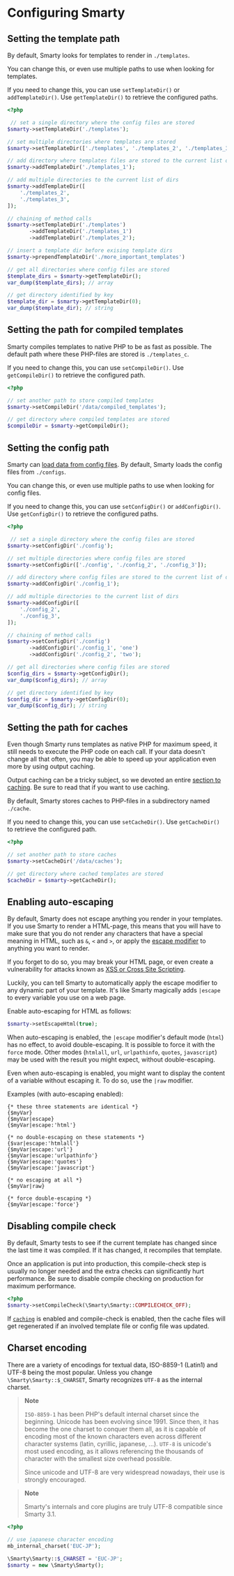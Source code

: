 # Configuring Smarty

## Setting the template path
By default, Smarty looks for templates to render in `./templates`.

You can change this, or even use multiple paths to use when looking for templates.

If you need to change this, you can use `setTemplateDir()` or `addTemplateDir()`.
Use `getTemplateDir()` to retrieve the configured paths.

```php
<?php

 // set a single directory where the config files are stored
$smarty->setTemplateDir('./templates');

// set multiple directories where templates are stored
$smarty->setTemplateDir(['./templates', './templates_2', './templates_3']);

// add directory where templates files are stored to the current list of dirs
$smarty->addTemplateDir('./templates_1');

// add multiple directories to the current list of dirs
$smarty->addTemplateDir([
    './templates_2',
    './templates_3',
]);

// chaining of method calls
$smarty->setTemplateDir('./templates')
       ->addTemplateDir('./templates_1')
       ->addTemplateDir('./templates_2');

// insert a template dir before exising template dirs
$smarty->prependTemplateDir('./more_important_templates')

// get all directories where config files are stored
$template_dirs = $smarty->getTemplateDir();
var_dump($template_dirs); // array

// get directory identified by key
$template_dir = $smarty->getTemplateDir(0);
var_dump($template_dir); // string
```

## Setting the path for compiled templates
Smarty compiles templates to native PHP to be as fast as possible.
The default path where these PHP-files are stored is `./templates_c`.

If you need to change this, you can use `setCompileDir()`.
Use `getCompileDir()` to retrieve the configured path.

```php
<?php

// set another path to store compiled templates
$smarty->setCompileDir('/data/compiled_templates');

// get directory where compiled templates are stored
$compileDir = $smarty->getCompileDir();
```


## Setting the config path
Smarty can [load data from config files](./variables/config-files.md).
By default, Smarty loads the config files from `./configs`.

You can change this, or even use multiple paths to use when looking for config files.

If you need to change this, you can use `setConfigDir()` or `addConfigDir()`.
Use `getConfigDir()` to retrieve the configured paths.

```php
<?php

 // set a single directory where the config files are stored
$smarty->setConfigDir('./config');

// set multiple directories where config files are stored
$smarty->setConfigDir(['./config', './config_2', './config_3']);

// add directory where config files are stored to the current list of dirs
$smarty->addConfigDir('./config_1');

// add multiple directories to the current list of dirs
$smarty->addConfigDir([
    './config_2',
    './config_3',
]);

// chaining of method calls
$smarty->setConfigDir('./config')
       ->addConfigDir('./config_1', 'one')
       ->addConfigDir('./config_2', 'two');

// get all directories where config files are stored
$config_dirs = $smarty->getConfigDir();
var_dump($config_dirs); // array

// get directory identified by key
$config_dir = $smarty->getConfigDir(0);
var_dump($config_dir); // string
```

## Setting the path for caches
Even though Smarty runs templates as native PHP for maximum speed, it still needs to 
execute the PHP code on each call. If your data doesn't change all that often, you
may be able to speed up your application even more by using output caching.

Output caching can be a tricky subject, so we devoted an entire [section to caching](./caching/basics.md).
Be sure to read that if you want to use caching.

By default, Smarty stores caches to PHP-files in a subdirectory named `./cache`.

If you need to change this, you can use `setCacheDir()`.
Use `getCacheDir()` to retrieve the configured path.

```php
<?php

// set another path to store caches
$smarty->setCacheDir('/data/caches');

// get directory where cached templates are stored
$cacheDir = $smarty->getCacheDir();
```

## Enabling auto-escaping
By default, Smarty does not escape anything you render in your templates. If you use
Smarty to render a HTML-page, this means that you will have to make sure that you do
not render any characters that have a special meaning in HTML, such as `&`, `<` and `>`,
or apply the [escape modifier](../designers/language-modifiers/language-modifier-escape.md) 
to anything you want to render.

If you forget to do so, you may break your HTML page, or even create a vulnerability for 
attacks known as [XSS or Cross Site Scripting](https://cheatsheetseries.owasp.org/cheatsheets/Cross_Site_Scripting_Prevention_Cheat_Sheet.html).

Luckily, you can tell Smarty to automatically apply the escape modifier to any dynamic part of your template.
It's like Smarty magically adds `|escape` to every variable you use on a web page.

Enable auto-escaping for HTML as follows:
```php
$smarty->setEscapeHtml(true);
```

When auto-escaping is enabled, the `|escape` modifier's default mode (`html`) has no effect,
to avoid double-escaping. It is possible to force it with the `force` mode.
Other modes (`htmlall`, `url`, `urlpathinfo`, `quotes`, `javascript`) may be used
with the result you might expect, without double-escaping.

Even when auto-escaping is enabled, you might want to display the content of a variable without
escaping it. To do so, use the `|raw` modifier.

Examples (with auto-escaping enabled):
```smarty
{* these three statements are identical *}
{$myVar}
{$myVar|escape}
{$myVar|escape:'html'}

{* no double-escaping on these statements *}
{$var|escape:'htmlall'}
{$myVar|escape:'url'}
{$myVar|escape:'urlpathinfo'}
{$myVar|escape:'quotes'}
{$myVar|escape:'javascript'}

{* no escaping at all *}
{$myVar|raw}

{* force double-escaping *}
{$myVar|escape:'force'}
```

## Disabling compile check
By default, Smarty tests to see if the
current template has changed since the last time
it was compiled. If it has changed, it recompiles that template. 

Once an application is put into production, this compile-check step 
is usually no longer needed and the extra checks can significantly hurt performance. 
Be sure to disable compile checking on production for maximum performance. 
```php
<?php
$smarty->setCompileCheck(\Smarty\Smarty::COMPILECHECK_OFF);
```

If [`caching`](./caching/basics.md) is enabled and compile-check is
enabled, then the cache files will get regenerated if an involved
template file or config file was updated.

## Charset encoding

There are a variety of encodings for textual data, ISO-8859-1 (Latin1)
and UTF-8 being the most popular. Unless you change `\Smarty\Smarty::$_CHARSET`,
Smarty recognizes `UTF-8` as the internal charset.

> **Note**
>
> `ISO-8859-1` has been PHP\'s default internal charset since the
> beginning. Unicode has been evolving since 1991. Since then, it has
> become the one charset to conquer them all, as it is capable of
> encoding most of the known characters even across different character
> systems (latin, cyrillic, japanese, ...). `UTF-8` is unicode\'s most
> used encoding, as it allows referencing the thousands of character
> with the smallest size overhead possible.
>
> Since unicode and UTF-8 are very widespread nowadays, their use is
> strongly encouraged.

> **Note**
>
> Smarty\'s internals and core plugins are truly UTF-8 compatible since
> Smarty 3.1.

```php
<?php
    
// use japanese character encoding
mb_internal_charset('EUC-JP');

\Smarty\Smarty::$_CHARSET = 'EUC-JP';
$smarty = new \Smarty\Smarty();
```
     
